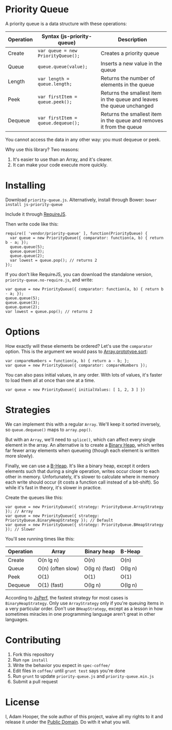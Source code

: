 Priority Queue
==============

A priority queue is a data structure with these operations:

| Operation | Syntax (js-priority-queue) | Description |
| --------- | --- | ----------- |
| Create | `var queue = new PriorityQueue();` | Creates a priority queue |
| Queue | `queue.queue(value);` | Inserts a new value in the queue |
| Length | `var length = queue.length;` | Returns the number of elements in the queue |
| Peek | `var firstItem = queue.peek();` | Returns the smallest item in the queue and leaves the queue unchanged |
| Dequeue | `var firstItem = queue.dequeue();` | Returns the smallest item in the queue and removes it from the queue |

You cannot access the data in any other way: you must dequeue or peek.

Why use this library? Two reasons:

1. It's easier to use than an Array, and it's clearer.
2. It can make your code execute more quickly.

Installing
==========

Download `priority-queue.js`. Alternatively, install through Bower:
`bower install js-priority-queue`

Include it through [RequireJS](http://requirejs.org/).

Then write code like this:

    require([ 'vendor/priority-queue' ], function(PriorityQueue) {
      var queue = new PriorityQueue({ comparator: function(a, b) { return b - a; });
      queue.queue(5);
      queue.queue(3);
      queue.queue(2);
      var lowest = queue.pop(); // returns 2
    });

If you don't like RequireJS, you can download the standalone version,
`priority-queue.no-require.js`, and write:

    var queue = new PriorityQueue({ comparator: function(a, b) { return b - a; });
    queue.queue(5);
    queue.queue(3);
    queue.queue(2);
    var lowest = queue.pop(); // returns 2

Options
=======

How exactly will these elements be ordered? Let's use the `comparator` option.
This is the argument we would pass to
[Array.prototype.sort](https://developer.mozilla.org/en-US/docs/Web/JavaScript/Reference/Global_Objects/Array/sort):

    var compareNumbers = function(a, b) { return a - b; };
    var queue = new PriorityQueue({ comparator: compareNumbers });

You can also pass initial values, in any order. With lots of values, it's
faster to load them all at once than one at a time.

    var queue = new PriorityQueue({ initialValues: [ 1, 2, 3 ] })

Strategies
==========

We can implement this with a regular `Array`. We'll keep it sorted inversely,
so `queue.dequeue()` maps to `array.pop()`.

But with an `Array`, we'll need to `splice()`, which can affect every single
element in the array. An alternative is to create a
[Binary Heap](http://en.wikipedia.org/wiki/Binary_heap), which writes far
fewer array elements when queueing (though each element is written more slowly).

Finally, we can use a [B-Heap](http://en.wikipedia.org/wiki/B-heap). It's like a
binary heap, except it orders elements such that during a single operation,
writes occur closer to each other in memory. Unfortunately, it's slower to
calculate where in memory each write should occur (it costs a function call
instead of a bit-shift). So while it's fast in theory, it's slower in practice.

Create the queues like this:

    var queue = new PriorityQueue({ strategy: PriorityQueue.ArrayStrategy }); // Array
    var queue = new PriorityQueue({ strategy: PriorityQueue.BinaryHeapStrategy }); // Default
    var queue = new PriorityQueue({ strategy: PriorityQueue.BHeapStrategy }); // Slower

You'll see running times like this:

| Operation | Array | Binary heap | B-Heap |
| --------- | ----- | ----------- | -------------- |
| Create | O(n lg n) | O(n) | O(n) |
| Queue | O(n) (often slow) | O(lg n) (fast) | O(lg n) |
| Peek | O(1) | O(1) | O(1) |
| Dequeue | O(1) (fast) | O(lg n) | O(lg n) |

According to [JsPerf](http://jsperf.com/js-priority-queue-queue-dequeue), the
fastest strategy for most cases is `BinaryHeapStrategy`. Only use `ArrayStrategy`
only if you're queuing items in a very particular order. Don't use
`BHeapStrategy`, except as a lesson in how sometimes miracles in one
programming language aren't great in other languages.

Contributing
============

1. Fork this repository
2. Run `npm install`
3. Write the behavior you expect in `spec-coffee/`
4. Edit files in `coffee/` until `grunt test` says you're done
5. Run `grunt` to update `priority-queue.js` and `priority-queue.min.js`
6. Submit a pull request

License
=======

I, Adam Hooper, the sole author of this project, waive all my rights to it and
release it under the [Public
Domain](http://creativecommons.org/publicdomain/zero/1.0/). Do with it what you
will.
